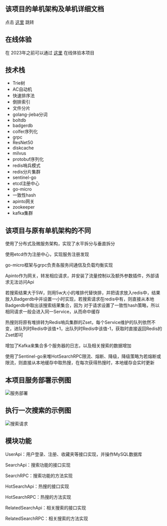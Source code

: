 ## 该项目的单机架构及单机详细文档
点击 [这里](https://github.com/lgdSearch/lgdSearch) 跳转

## 在线体验
在 2023年之前可以通过 [这里](http://121.196.207.80:8080) 在线体验本项目

## 技术栈

+ Trie树
+ AC自动机
+ 快速排序法
+ 倒排索引
+ 文件分片
+ golang-jieba分词
+ boltdb
+ badgerdb
+ colfer序列化
+ grpc
+ ResNet50
+ diskcache
+ milvus
+ protobuf序列化
+ redis哨兵模式
+ redis分片集群
+ sentinel-go
+ etcd注册中心
+ go-micro
+ 一致性hash
+ apinto网关
+ zookeeper
+ kafka集群

## 该项目与原有单机架构的不同
使用了分布式及微服务架构，实现了水平拆分与垂直拆分

使用etcd作为注册中心，实现服务注册发现

go-micro框架与grpc负责各服务间通信及负载均衡实现

Apinto作为网关，转发相应请求，并安装了流量控制以及额外参数插件，外部请求无法访问Api

若搜索结果大于5W，则用5w大小的堆排代替快排，并把请求放入redis中，结果放入Badgerdb中并设置一小时实现，若搜索请求在redis中有，则直接从本地Badgerdb中取出该搜索结果集合，因为
对于请求设置了一致性hash策略，所以相同请求一般会进入同一Service，从而命中缓存

热搜则将原有堆排转为Redis哨兵集群的Zset，每个Service维护的队列依然不变，进队列时Redis中该值+1，出队列时Redis中该值-1，获取时直接返回Redis的Zset即可

增加了Kafka来集合多个服务器的日志，以及相关搜索的数据增加

使用了Sentinel-go来堆HotSearchRPC限流、熔断、降级，降级策略为若熔断或限流，则直接从本地缓存中取热搜，在每次获得热搜时，本地缓存会实时更新

## 本项目服务部署示例图
![服务部署](https://user-images.githubusercontent.com/71314983/184846392-482324c3-c09c-4e93-8cb1-a228ee582143.jpg)

## 执行一次搜索的示例图

![搜索请求](https://user-images.githubusercontent.com/71314983/184942343-bd8950a7-a70c-47cb-9064-2da5f11bd022.jpg)


## 模块功能

UserApi：用户登录、注册、收藏夹等接口实现，并操作MySQL数据库

SearchApi：搜索功能的接口实现

SearchRPC：搜索功能的方法实现

HotSearchApi：热搜的接口实现

HotSearchRPC：热搜的方法实现

RelatedSearchApi：相关搜索的接口实现

RelatedSearchRPC：相关搜索的方法实现

